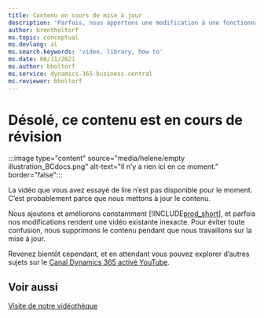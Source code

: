 ```yaml
---
title: Contenu en cours de mise à jour
description: 'Parfois, nous apportons une modification à une fonctionnalité qui rend une vidéo trompeuse, nous supprimons donc la vidéo pendant que nous mettons à jour le contenu.'
author: brentholtorf
ms.topic: conceptual
ms.devlang: al
ms.search.keywords: 'video, library, how to'
ms.date: 06/11/2021
ms.author: bholtorf
ms.service: dynamics-365-business-central
ms.reviewer: bholtorf
---
```


# Désolé, ce contenu est en cours de révision

:::image type="content" source="media/helene/empty illustration_BCdocs.png" alt-text="Il n’y a rien ici en ce moment." border="false":::

La vidéo que vous avez essayé de lire n’est pas disponible pour le moment. C’est probablement parce que nous mettons à jour le contenu.

Nous ajoutons et améliorons constamment [!INCLUDE[prod_short](includes/prod_short.md)], et parfois nos modifications rendent une vidéo existante inexacte. Pour éviter toute confusion, nous supprimons le contenu pendant que nous travaillons sur la mise à jour.

Revenez bientôt cependant, et en attendant vous pouvez explorer d’autres sujets sur le [Canal Dynamics 365 activé YouTube](https://www.youtube.com/playlist?list=PLcakwueIHoT-wVFPKUtmxlqcG1kJ0oqq4).

## Voir aussi
[Visite de notre vidéothèque](across-videos.md)

 